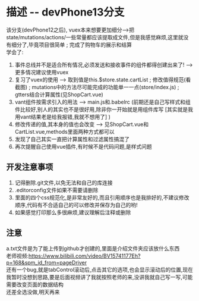 # 描述 -- devPhone13分支
该分支(devPhone12之后), vuex本来想要更加细分-->把state/mutations/actions/一些常量都应该提取成文件,但是我感觉麻烦,这里就没有细分了,毕竟项目很简单 ; 完成了购物车的展示和结算
<br/>
学会了:
1. 事件总线并不是适合所有情况,必须发送和接收事件的组件都得创建出来了! --> 更多情况建议使用vuex
2. 复习了vuex的使用 --> 取到值是this.$store.state.cartList ; 修改值得规范(看截图) ;  mutations中的方法尽可能完成的功能单一一点(store/index.js) ; gtters结合计算属性(见ShopCart.vue)
3. vant组件按需求引入的用法 --> main.js和.babelrc (前期还是自己写样式和组件比较好,别人的其实也不是很好用,除非你一开始就是用组件库写 [其实就是我用vant结果老是给我报错,我就不想用了] )
4. 修改传递的值,其本身的值也会改变 --> 见ShopCart.vue和CartList.vue,methods里面两种方式都可以
5. 发现了自己其实一直把计算属性和过滤属性搞混了
6. 再次提醒自己使用vue插件,有时候不是代码问题,是样式问题

## 开发注意事项
1. 记得删除.git文件,以免无法和自己的库连接
2. .editorconfig文件如果不需要请删除
3. 里面的四个css规范化,是非常友好的,而且引用顺序也是我排好的,不建议修改顺序,代码有不合适自己的可以修改并保存为自己的哟!
4. 如果感觉打印那么多很麻烦,建议理解后注释或删除

## 注意
a.txt文件是为了能上传到github才创建的,里面是介绍文件夹应该放什么东西
<br/>
老师视频:https://www.bilibili.com/video/BV15741177Eh?p=168&spm_id_from=pageDriver
<br/>
还有一个bug,就是tabControl滚动后,点击其它的选项,也会显示滚动后的位置,现在我暂时没想到思路,要是后面视频讲了我就按照老师的来,没讲我就自己写一写,可能需要改变页面的数据结构
<br/>
还差全选没做,明天再来
